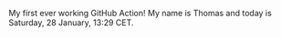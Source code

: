 My first ever working GitHub Action!
My name is Thomas and today is Saturday, 28 January, 13:29 CET. 
